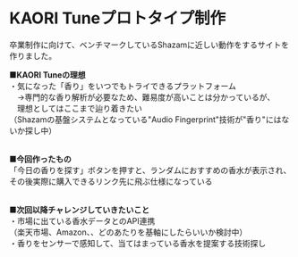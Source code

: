 # KAORI Tuneプロトタイプ制作
卒業制作に向けて、ベンチマークしているShazamに近しい動作をするサイトを作りました。

<b>■KAORI Tuneの理想</b><br>
・気になった「香り」をいつでもトライできるプラットフォーム<br>
　→専門的な香り解析が必要なため、難易度が高いことは分かっているが、<br>
 　理想としてはここまで辿り着きたい<br>
  （Shazamの基盤システムとなっている"Audio Fingerprint"技術が"香り"にはないか探し中）<br><br>

<b>■今回作ったもの</b><br>
「今日の香りを探す」ボタンを押すと、ランダムにおすすめの香水が表示され、<br>
その後実際に購入できるリンク先に飛ぶ仕様になっている<br><br>

<b>■次回以降チャレンジしていきたいこと</b><br>
・市場に出ている香水データとのAPI連携<br>
（楽天市場、Amazon、、どのあたりを基軸にしたらいいか検討中）<br>
・香りをセンサーで感知して、当てはまっている香水を提案する技術探し<br>
